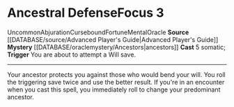 ﻿---
actions: '[reaction]'
component:
- Somatic
heighten_level: '3'
id: '742'
level: '3'
mystery: '[[DATABASE/oraclemystery/Ancestors|Ancestors]]'
name: Ancestral Defense
rarity: Uncommon
school: Abjuration
source: '[[DATABASE/source/Advanced Player''s Guide|Advanced Player''s Guide]]'
trait:
- '[[DATABASE/trait/Abjuration|Abjuration]]'
- '[[DATABASE/trait/Cursebound|Cursebound]]'
- '[[DATABASE/trait/Fortune|Fortune]]'
- '[[DATABASE/trait/Mental|Mental]]'
- '[[DATABASE/trait/Oracle|Oracle]]'
- '[[DATABASE/trait/Uncommon|Uncommon]]'
trigger: You are about to attempt a Will save.
type: Focus

---
# Ancestral Defense<span class="item-type">Focus 3</span>

<span class="trait-uncommon item-trait">Uncommon</span><span class="item-trait">Abjuration</span><span class="item-trait">Cursebound</span><span class="item-trait">Fortune</span><span class="item-trait">Mental</span><span class="item-trait">Oracle</span>
**Source** [[DATABASE/source/Advanced Player's Guide|Advanced Player's Guide]] 
**Mystery** [[DATABASE/oraclemystery/Ancestors|ancestors]]
**Cast** <span class="action-icon">5</span> somatic; **Trigger** You are about to attempt a Will save.

---
Your ancestor protects you against those who would bend your will. You roll the triggering save twice and use the better result. If you're in an encounter when you cast this spell, you immediately roll to change your predominant ancestor.